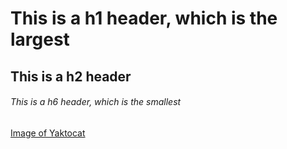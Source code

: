 # This is a h1 header, which is the largest #
## This is a h2 header ##
###### This is a h6 header, which is the smallest ######

[Image of Yaktocat](https://octodex.github.com/images/yactocat.png)
